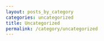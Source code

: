 ```yaml
---
layout: posts_by_category
categories: uncategorized
title: Uncategorized
permalink: /category/uncategorized
---
```

